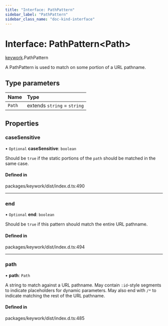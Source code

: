 ```yaml
---
title: "Interface: PathPattern"
sidebar_label: "PathPattern"
sidebar_class_name: "doc-kind-interface"
---
```


# Interface: PathPattern<Path\>

[keywork](../modules/keywork).PathPattern

A PathPattern is used to match on some portion of a URL pathname.

## Type parameters

| Name | Type |
| :------ | :------ |
| `Path` | extends `string` = `string` |

## Properties

### caseSensitive

• `Optional` **caseSensitive**: `boolean`

Should be `true` if the static portions of the `path` should be matched in
the same case.

#### Defined in

packages/keywork/dist/index.d.ts:490

___

### end

• `Optional` **end**: `boolean`

Should be `true` if this pattern should match the entire URL pathname.

#### Defined in

packages/keywork/dist/index.d.ts:494

___

### path

• **path**: `Path`

A string to match against a URL pathname. May contain `:id`-style segments
to indicate placeholders for dynamic parameters. May also end with `/*` to
indicate matching the rest of the URL pathname.

#### Defined in

packages/keywork/dist/index.d.ts:485
